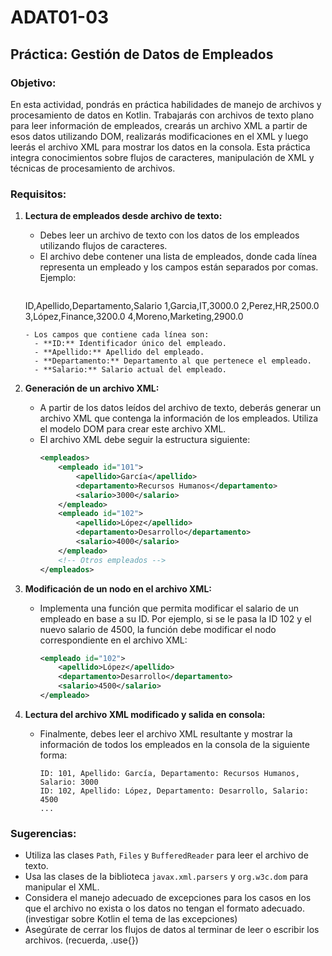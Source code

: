 # ADAT01-03

## Práctica: Gestión de Datos de Empleados

### Objetivo:
En esta actividad, pondrás en práctica habilidades de manejo de archivos y procesamiento de datos en Kotlin. Trabajarás con archivos de texto plano para leer información de empleados, crearás un archivo XML a partir de esos datos utilizando DOM, realizarás modificaciones en el XML y luego leerás el archivo XML para mostrar los datos en la consola. Esta práctica integra conocimientos sobre flujos de caracteres, manipulación de XML y técnicas de procesamiento de archivos.

### Requisitos:

1. **Lectura de empleados desde archivo de texto:**
   - Debes leer un archivo de texto con los datos de los empleados utilizando flujos de caracteres.
   - El archivo debe contener una lista de empleados, donde cada línea representa un empleado y los campos están separados por comas. Ejemplo:
     ```
    ID,Apellido,Departamento,Salario
    1,Garcia,IT,3000.0
    2,Perez,HR,2500.0
    3,López,Finance,3200.0
    4,Moreno,Marketing,2900.0
     ```
     - Los campos que contiene cada línea son:
       - **ID:** Identificador único del empleado.
       - **Apellido:** Apellido del empleado.
       - **Departamento:** Departamento al que pertenece el empleado.
       - **Salario:** Salario actual del empleado.

2. **Generación de un archivo XML:**
   - A partir de los datos leídos del archivo de texto, deberás generar un archivo XML que contenga la información de los empleados. Utiliza el modelo DOM para crear este archivo XML.
   - El archivo XML debe seguir la estructura siguiente:
     ```xml
     <empleados>
         <empleado id="101">
             <apellido>García</apellido>
             <departamento>Recursos Humanos</departamento>
             <salario>3000</salario>
         </empleado>
         <empleado id="102">
             <apellido>López</apellido>
             <departamento>Desarrollo</departamento>
             <salario>4000</salario>
         </empleado>
         <!-- Otros empleados -->
     </empleados>
     ```

3. **Modificación de un nodo en el archivo XML:**
   - Implementa una función que permita modificar el salario de un empleado en base a su ID. Por ejemplo, si se le pasa la ID 102 y el nuevo salario de 4500, la función debe modificar el nodo correspondiente en el archivo XML:
     ```xml
     <empleado id="102">
         <apellido>López</apellido>
         <departamento>Desarrollo</departamento>
         <salario>4500</salario>
     </empleado>
     ```

4. **Lectura del archivo XML modificado y salida en consola:**
   - Finalmente, debes leer el archivo XML resultante y mostrar la información de todos los empleados en la consola de la siguiente forma:
     ```
     ID: 101, Apellido: García, Departamento: Recursos Humanos, Salario: 3000
     ID: 102, Apellido: López, Departamento: Desarrollo, Salario: 4500
     ...
     ```

### Sugerencias:
- Utiliza las clases `Path`, `Files` y `BufferedReader` para leer el archivo de texto.
- Usa las clases de la biblioteca `javax.xml.parsers` y `org.w3c.dom` para manipular el XML.
- Considera el manejo adecuado de excepciones para los casos en los que el archivo no exista o los datos no tengan el formato adecuado. (investigar sobre Kotlin el tema de las excepciones)
- Asegúrate de cerrar los flujos de datos al terminar de leer o escribir los archivos. (recuerda, .use{})
